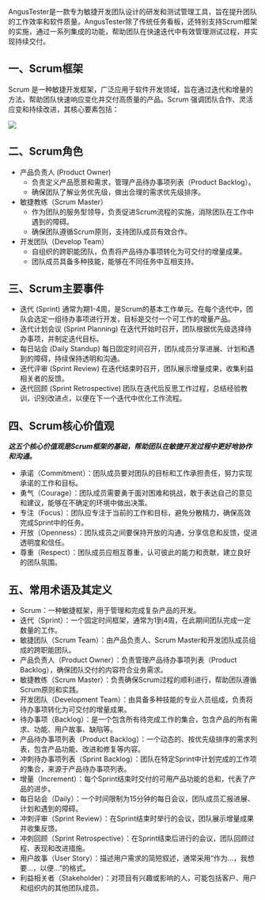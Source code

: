 [//]: # (敏捷开发介绍)

[//]: # (=====)

AngusTester是一款专为敏捷开发团队设计的研发和测试管理工具，旨在提升团队的工作效率和软件质量。AngusTester除了传统任务看板，还特别支持Scrum框架的实施，通过一系列集成的功能，帮助团队在快速迭代中有效管理测试过程，并实现持续交付。

## 一、Scrum框架

Scrum 是一种敏捷开发框架，广泛应用于软件开发领域，旨在通过迭代和增量的方法，帮助团队快速响应变化并交付高质量的产品。Scrum 强调团队合作、灵活应变和持续改进，其核心要素包括：

![](https://bj-c1-prod-files.xcan.cloud/storage/pubapi/v1/file/scrum-flow.png?fid=251751339858591826&fpt=avxP8LWKIwwDeSFec8GEj06umsr2LuymlPOOT4g6)

## 二、Scrum角色

- 产品负责人 (Product Owner)
    - 负责定义产品愿景和需求，管理产品待办事项列表（Product Backlog）。
    - 确保团队了解业务优先级，做出合理的需求优先级排序。
- 敏捷教练（Scrum Master）
    - 作为团队的服务型领导，负责促进Scrum流程的实施，消除团队在工作中遇到的障碍。
    - 确保团队遵循Scrum原则，支持团队成员有效合作。
- 开发团队（Develop Team）
    - 自组织的跨职能团队，负责将产品待办事项转化为可交付的增量成果。
    - 团队成员具备多种技能，能够在不同任务中互相支持。

## 三、Scrum主要事件

- 迭代 (Sprint)
通常为期1-4周，是Scrum的基本工作单元。在每个迭代中，团队会选定一组待办事项进行开发，目标是交付一个可工作的增量产品。
- 迭代计划会议 (Sprint Planning)
在迭代开始时召开，团队根据优先级选择待办事项，并制定迭代目标。
- 每日站会 (Daily Standup)
每日固定时间召开，团队成员分享进展、计划和遇到的障碍，持续保持透明和沟通。
- 迭代评审 (Sprint Review)
在迭代结束时召开，团队展示增量成果，收集利益相关者的反馈。
- 迭代回顾 (Sprint Retrospective)
团队在迭代后反思工作过程，总结经验教训，识别改进点，以便在下一个迭代中优化工作流程。

## 四、Scrum核心价值观

***这五个核心价值观是Scrum框架的基础，帮助团队在敏捷开发过程中更好地协作和沟通。***

- 承诺（Commitment）：团队成员要对团队的目标和工作承担责任，努力实现承诺的工作和目标。
- 勇气（Courage）：团队成员需要勇于面对困难和挑战，敢于表达自己的意见和建议，能够在不确定的环境中做出决策。
- 专注（Focus）：团队应专注于当前的工作和目标，避免分散精力，确保高效完成Sprint中的任务。
- 开放（Openness）：团队成员之间要保持开放的沟通，分享信息和反馈，促进透明度和信任。
- 尊重（Respect）：团队成员应相互尊重，认可彼此的能力和贡献，建立良好的团队氛围。

## 五、常用术语及其定义

- Scrum：一种敏捷框架，用于管理和完成复杂产品的开发。
- 迭代（Sprint）：一个固定时间框架，通常为1到4周，在此期间团队完成一定数量的工作。
- 敏捷团队（Scrum Team）：由产品负责人、Scrum Master和开发团队成员组成的跨职能团队。
- 产品负责人（Product Owner）：负责管理产品待办事项列表（Product Backlog），确保团队交付的内容符合业务需求。
- 敏捷教练（Scrum Master）：负责确保Scrum过程的顺利进行，帮助团队遵循Scrum原则和实践。
- 开发团队（Development Team）：由具备多种技能的专业人员组成，负责将待办事项转化为可交付的增量成果。
- 待办事项（Backlog）：是一个包含所有待完成工作的集合，包含产品的所有需求、功能、用户故事、缺陷等。
- 产品待办事项列表（Product Backlog）：一个动态的、按优先级排序的需求列表，包含产品功能、改进和修复等内容。
- 冲刺待办事项列表（Sprint Backlog）：团队在特定Sprint中计划完成的工作项的集合，来源于产品待办事项列表。
- 增量（Increment）：每个Sprint结束时交付的可用产品功能的总和，代表了产品的进步。
- 每日站会（Daily）：一个时间限制为15分钟的每日会议，团队成员汇报进展、计划和遇到的障碍。
- 冲刺评审（Sprint Review）：在Sprint结束时举行的会议，团队展示增量成果并收集反馈。
- 冲刺回顾（Sprint Retrospective）：在Sprint结束后进行的会议，团队回顾过程、表现和改进措施。
- 用户故事（User Story）：描述用户需求的简短叙述，通常采用“作为...，我想要...，以便...”的格式。
- 利益相关者（Stakeholder）：对项目有兴趣或影响的人，可能包括客户、用户和组织内的其他团队成员。

